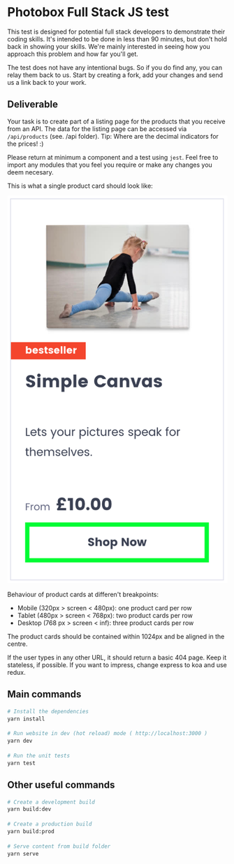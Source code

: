 # Photobox Full Stack JS test

This test is designed for potential full stack developers to demonstrate their coding skills. It's intended to be done in less than 90 minutes, but don't hold back in showing your skills. We're mainly interested in seeing how you approach this problem and how far you'll get.

The test does not have any intentional bugs. So if you do find any, you can relay them back to us. Start by creating a fork, add your changes and send us a link back to your work.

## Deliverable

Your task is to create part of a listing page for the products that you receive from an API. The data for the listing page can be accessed via `/api/products` (see. /api folder). Tip: Where are the decimal indicators for the prices! :)

Please return at minimum a component and a test using `jest`. Feel free to import any modules that you feel you require or make any changes you deem necesary.

This is what a single product card should look like:

![listing page product card example](/src/images/design.png)

Behaviour of product cards at differen't breakpoints:
- Mobile (320px > screen < 480px): one product card per row
- Tablet (480px > screen < 768px): two product cards per row
- Desktop (768 px > screen < inf): three product cards per row

The product cards should be contained within 1024px and be aligned in the centre.

If the user types in any other URL, it should return a basic 404 page. Keep it stateless, if possible. If you want to impress, change express to koa and use redux.

## Main commands
``` bash
# Install the dependencies
yarn install

# Run website in dev (hot reload) mode ( http://localhost:3000 )
yarn dev

# Run the unit tests
yarn test
```

## Other useful commands
``` bash
# Create a development build
yarn build:dev

# Create a production build
yarn build:prod

# Serve content from build folder
yarn serve
```